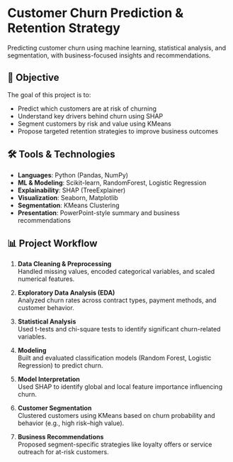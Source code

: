 # Customer Churn Prediction & Retention Strategy

Predicting customer churn using machine learning, statistical analysis, and segmentation, with business-focused insights and recommendations.

## 📌 Objective

The goal of this project is to:
- Predict which customers are at risk of churning
- Understand key drivers behind churn using SHAP
- Segment customers by risk and value using KMeans
- Propose targeted retention strategies to improve business outcomes

## 🛠️ Tools & Technologies

- **Languages**: Python (Pandas, NumPy)
- **ML & Modeling**: Scikit-learn, RandomForest, Logistic Regression
- **Explainability**: SHAP (TreeExplainer)
- **Visualization**: Seaborn, Matplotlib
- **Segmentation**: KMeans Clustering
- **Presentation**: PowerPoint-style summary and business recommendations

## 📊 Project Workflow

1. **Data Cleaning & Preprocessing**  
   Handled missing values, encoded categorical variables, and scaled numerical features.

2. **Exploratory Data Analysis (EDA)**  
   Analyzed churn rates across contract types, payment methods, and customer behavior.

3. **Statistical Analysis**  
   Used t-tests and chi-square tests to identify significant churn-related variables.

4. **Modeling**  
   Built and evaluated classification models (Random Forest, Logistic Regression) to predict churn.

5. **Model Interpretation**  
   Used SHAP to identify global and local feature importance influencing churn.

6. **Customer Segmentation**  
   Clustered customers using KMeans based on churn probability and behavior (e.g., high risk–high value).

7. **Business Recommendations**  
   Proposed segment-specific strategies like loyalty offers or service outreach for at-risk customers.

